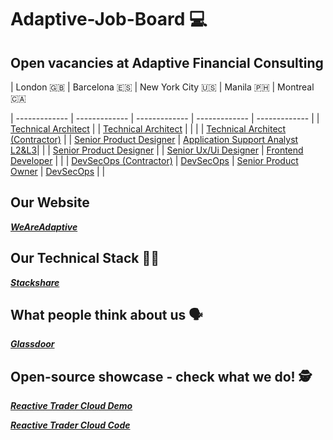 # Adaptive-Job-Board :computer:
## Open vacancies at Adaptive Financial Consulting ##

| London 🇬🇧 | Barcelona 🇪🇸 | New York City 🇺🇸 | Manila 🇵🇭 | Montreal 🇨🇦 

| ------------- | ------------- | ------------- | ------------- | ------------- |
| [Technical Architect](https://weareadaptive.com/careers/jobs/?job=5527244) |  | [Technical Architect](https://weareadaptive.com/careers/jobs/?job=5494186) |  |  |
| [Technical Architect (Contractor)](https://weareadaptive.com/careers/jobs/?job=5674571) |  | [Senior Product Designer](https://weareadaptive.com/careers/jobs/?job=5581997) | [Application Support Analyst L2&L3](https://weareadaptive.com/careers/jobs/?job=4953698)|  |
| [Senior Product Designer](https://weareadaptive.com/careers/jobs/?job=5581997) |  | [Senior Ux/Ui Designer](https://weareadaptive.com/careers/jobs/?job=5596550) | [Frontend Developer](https://weareadaptive.com/careers/jobs/?job=5693300) |  |
| [DevSecOps (Contractor)](https://weareadaptive.com/careers/jobs/?job=5704482) | [DevSecOps](https://weareadaptive.com/careers/jobs/?job=5704480) | [Senior Product Owner](https://weareadaptive.com/careers/jobs/?job=5546656) | [DevSecOps](https://weareadaptive.com/careers/jobs/?job=5648930) |  |


## Our Website ##

**_[WeAreAdaptive](https://weareadaptive.com/)_**

## Our Technical Stack 	👩‍💻 ##

**_[Stackshare](https://stackshare.io/AFC/adaptive-financial-consulting)_**

## What people think about us :speaking_head: ## 

**_[Glassdoor](https://www.glassdoor.co.uk/Reviews/Adaptive-Financial-Consulting-Reviews-E833383.htm)_**

## Open-source showcase - check what we do! :detective: ##

**_[Reactive Trader Cloud Demo](https://web-demo.adaptivecluster.com/)_**

**_[Reactive Trader Cloud Code](https://github.com/AdaptiveConsulting/ReactiveTraderCloud)_**
